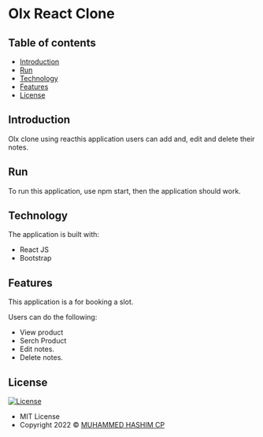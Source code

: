 # Olx React Clone

## Table of contents

- [Introduction](#introduction)
- [Run](#run)
- [Technology](#technology)
- [Features](#features)
- [License](#license)

## Introduction
  Olx clone using reacthis application users can add and, edit and delete their notes.

## Run

To run this application,  use npm start, then the application should work.

## Technology

The application is built with:

- React JS
- Bootstrap

## Features

This application is a for booking a slot.

Users can do the following:
- View product
- Serch Product 
- Edit notes.
- Delete notes.

## License

[![License](https://img.shields.io/:License-MIT-blue.svg?style=flat-square)](http://badges.mit-license.org)

- MIT License
- Copyright 2022 © [MUHAMMED HASHIM CP](https://github.com/muhammedhashimcp)
